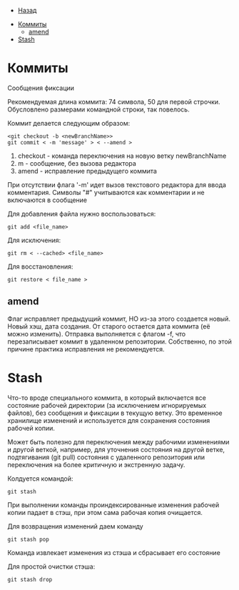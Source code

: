 * [Назад](Readme.md)

- [Коммиты](#коммиты)
  - [amend](#amend)
- [Stash](#stash)

# Коммиты

Сообщения фиксации

Рекомендуемая длина коммита: 74 символа, 50 для первой строчки. Обусловлено размерами командной строки, так повелось.

Коммит делается следующим образом:

```
<git checkout -b <newBranchName>>
git commit < -m 'message' > < --amend >
```

1. checkout - команда переключения на новую ветку newBranchName
2. m - сообщение, без вызова редактора
3. amend - исправление предыдущего коммита

При отсутствии флага '-m' идет вызов текстового редактора для ввода комментария.
Символы "#" учитываются как комментарии и не включаются в сообщение

Для добавления файла нужно воспользоваться:

```
git add <file_name>
```

Для исключения:

```
git rm < --cached> <file_name>
```

Для восстановления:

```
git restore < file_name >
```

## amend

Флаг исправляет предыдущий коммит, НО из-за этого создается новый. Новый хэш, дата создания. От старого остается дата коммита (её можно изменить). Отправка выполняется с флагом -f, что перезаписывает коммит в удаленном репозитории. Собственно, по этой причине практика исправления не рекомендуется.

# Stash

Что-то вроде специального коммита, в который включается все состояние рабочей директории (за исключением игнорируемых файлов), без сообщения и фиксации в текущую ветку. Это временное хранилище изменений и используется для сохранения состояния рабочей копии.

Может быть полезно для переключения между рабочими изменениями и другой веткой, например, для уточнения состояния на другой ветке, подтягивания (git pull) состояния с удаленного репозитория или переключения на более критичную и экстренную задачу.

Колдуется командой:

```
git stash
```

При выполнении команды проиндексированные изменения рабочей копии падает в стэш, при этом сама рабочая копия очищается.

Для возвращения изменений даем команду

```
git stash pop
```

Команда извлекает изменения из стэша и сбрасывает его состояние

Для простой очистки стэша:

```
git stash drop
```

